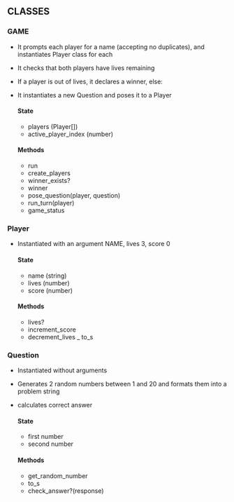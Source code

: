 ## CLASSES

### GAME
- It prompts each player for a name (accepting no duplicates), and instantiates Player class for each
- It checks that both players have lives remaining
- If a player is out of lives, it declares a winner, else:
- It instantiates a new Question and poses it to a Player

  #### State
  - players (Player[])
  - active_player_index (number)

  #### Methods
  - run
  - create_players
  - winner_exists?
  - winner
  - pose_question(player, question)
  - run_turn(player)
  - game_status


### Player
- Instantiated with an argument NAME, lives 3, score 0

  #### State
  - name (string)
  - lives (number)
  - score (number)

  #### Methods
  - lives?
  - increment_score
  - decrement_lives
  _ to_s

### Question
- Instantiated without arguments
- Generates 2 random numbers between 1 and 20 and formats them into a problem string
- calculates correct answer

  #### State
  - first number
  - second number

  #### Methods
  - get_random_number
  - to_s
  - check_answer?(response)
